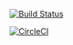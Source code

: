 [![Build Status](https://travis-ci.com/ibtehaz-shawon/bizarro.svg?token=CfEhnav87YzYRHHfKnNf&branch=master)](https://travis-ci.com/ibtehaz-shawon/bizarro)

[![CircleCI](https://circleci.com/gh/ibtehaz-shawon/bizarro/tree/master.svg?style=svg)](https://circleci.com/gh/ibtehaz-shawon/bizarro/tree/master)

